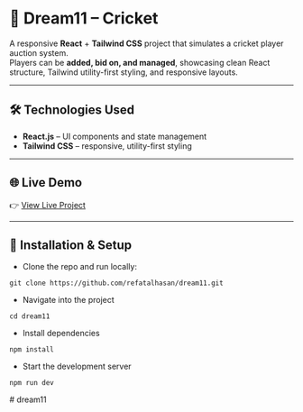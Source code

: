 # 🏏 Dream11 – Cricket

A responsive **React** + **Tailwind CSS** project that simulates a cricket player auction system.  
Players can be **added, bid on, and managed**, showcasing clean React structure, Tailwind utility-first styling, and responsive layouts.  

---

## 🛠️ Technologies Used  

- **React.js** – UI components and state management  
- **Tailwind CSS** – responsive, utility-first styling  

---

## 🌐 Live Demo  

👉 [View Live Project](https://thedream11.netlify.app/)  

---

## 🔗 Installation & Setup  

- Clone the repo and run locally:  
```
git clone https://github.com/refatalhasan/dream11.git
```
- Navigate into the project
```
cd dream11
```
- Install dependencies
```
npm install
```
- Start the development server
```
npm run dev
```
#   d r e a m 1 1  
 